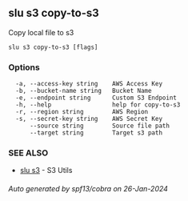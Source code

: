 ## slu s3 copy-to-s3

Copy local file to s3

```
slu s3 copy-to-s3 [flags]
```

### Options

```
  -a, --access-key string    AWS Access Key
  -b, --bucket-name string   Bucket Name
  -e, --endpoint string      Custom S3 Endpoint
  -h, --help                 help for copy-to-s3
  -r, --region string        AWS Region
  -s, --secret-key string    AWS Secret Key
      --source string        Source file path
      --target string        Target s3 path
```

### SEE ALSO

* [slu s3](slu_s3.md)	 - S3 Utils

###### Auto generated by spf13/cobra on 26-Jan-2024
